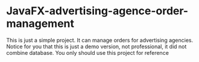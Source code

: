 # JavaFX-advertising-agence-order-management
This is just a simple project. It can manage orders for advertising agencies. Notice for you that this is just a demo version, not professional, it did not combine database. You only should use this project for reference
